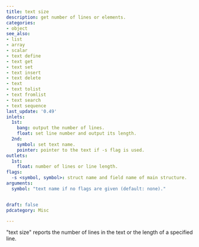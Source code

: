 ```yaml
---
title: text size
description: get number of lines or elements.
categories:
- object
see_also:
- list
- array
- scalar
- text define
- text get
- text set
- text insert
- text delete
- text
- text tolist
- text fromlist
- text search
- text sequence
last_update: '0.49'
inlets:
  1st:
    bang: output the number of lines.
    float: set line number and output its length.
  2nd:
    symbol: set text name.
    pointer: pointer to the text if -s flag is used.
outlets:
  1st:
    float: number of lines or line length.
flags:
  -s <symbol, symbol>: struct name and field name of main structure.
arguments:
  symbol: "text name if no flags are given (default: none)."


draft: false
pdcategory: Misc

---
```


"text size" reports the number of lines in the text or the length of a specified line.
